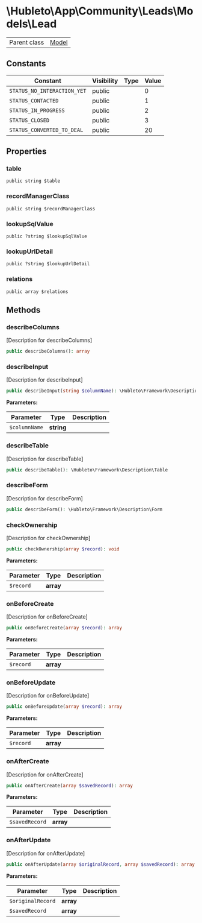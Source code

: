 
# \Hubleto\App\Community\Leads\Models\Lead
<table class='table-default dense'>
<tr><td>Parent class</td><td><a href="../../../../Erp/Model">Model</a></td></tr></table>


## Constants

| Constant                    | Visibility | Type | Value |
|-----------------------------|------------|------|-------|
| `STATUS_NO_INTERACTION_YET` | public     |      | 0     |
| `STATUS_CONTACTED`          | public     |      | 1     |
| `STATUS_IN_PROGRESS`        | public     |      | 2     |
| `STATUS_CLOSED`             | public     |      | 3     |
| `STATUS_CONVERTED_TO_DEAL`  | public     |      | 20    |

## Properties

### table

`public string $table`


### recordManagerClass

`public string $recordManagerClass`


### lookupSqlValue

`public ?string $lookupSqlValue`


### lookupUrlDetail

`public ?string $lookupUrlDetail`


### relations

`public array $relations`


## Methods

### describeColumns

[Description for describeColumns]

```php
public describeColumns(): array
```


### describeInput

[Description for describeInput]

```php
public describeInput(string $columnName): \Hubleto\Framework\Description\Input
```

**Parameters:**

| Parameter     | Type       | Description |
|---------------|------------|-------------|
| `$columnName` | **string** |             |


### describeTable

[Description for describeTable]

```php
public describeTable(): \Hubleto\Framework\Description\Table
```


### describeForm

[Description for describeForm]

```php
public describeForm(): \Hubleto\Framework\Description\Form
```


### checkOwnership

[Description for checkOwnership]

```php
public checkOwnership(array $record): void
```

**Parameters:**

| Parameter | Type      | Description |
|-----------|-----------|-------------|
| `$record` | **array** |             |


### onBeforeCreate

[Description for onBeforeCreate]

```php
public onBeforeCreate(array $record): array
```

**Parameters:**

| Parameter | Type      | Description |
|-----------|-----------|-------------|
| `$record` | **array** |             |


### onBeforeUpdate

[Description for onBeforeUpdate]

```php
public onBeforeUpdate(array $record): array
```

**Parameters:**

| Parameter | Type      | Description |
|-----------|-----------|-------------|
| `$record` | **array** |             |


### onAfterCreate

[Description for onAfterCreate]

```php
public onAfterCreate(array $savedRecord): array
```

**Parameters:**

| Parameter      | Type      | Description |
|----------------|-----------|-------------|
| `$savedRecord` | **array** |             |


### onAfterUpdate

[Description for onAfterUpdate]

```php
public onAfterUpdate(array $originalRecord, array $savedRecord): array
```

**Parameters:**

| Parameter         | Type      | Description |
|-------------------|-----------|-------------|
| `$originalRecord` | **array** |             |
| `$savedRecord`    | **array** |             |

